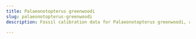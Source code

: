 ```yaml
---
title: Palaeonotopterus greenwoodi
slug: palaeonotopterus-greenwoodi
description: Fossil calibration data for Palaeonotopterus greenwoodi, an extinct species of fish. Includes taxonomy authority and locality references, and cross-references to living taxa.

---
```

